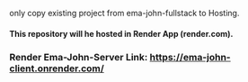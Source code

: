 only copy existing project from ema-john-fullstack to Hosting.

#### This repository will he hosted in Render App (render.com).


### Render Ema-John-Server Link: https://ema-john-client.onrender.com/